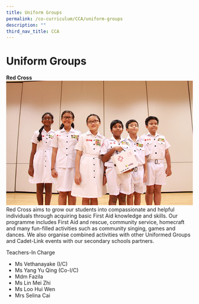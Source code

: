 ```yaml
---
title: Uniform Groups
permalink: /co-curriculum/CCA/uniform-groups
description: ""
third_nav_title: CCA
---
```

# Uniform Groups
**Red Cross**
![](/images/stjohn.jpg)
Red Cross aims to grow our students into compassionate and helpful individuals through acquiring basic First Aid knowledge and skills. Our programme includes First Aid and rescue, community service, homecraft and many fun-filled activities such as community singing, games and dances. We also organise combined activities with other Uniformed Groups and Cadet-Link events with our secondary schools partners.

Teachers-In Charge   
* Ms Vethanayake (I/C)
* Ms Yang Yu Qing (Co-I/C)
* Mdm Fazila
* Ms Lin Mei Zhi
* Ms Loo Hui Wen
* Mrs Selina Cai